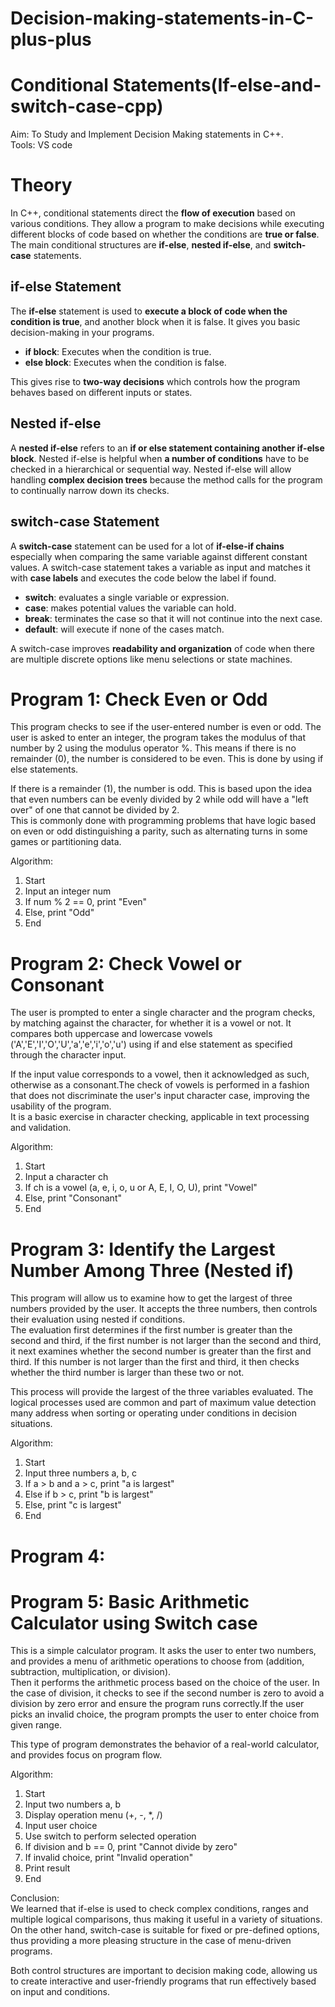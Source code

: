 # Decision-making-statements-in-C-plus-plus
# Conditional Statements(If-else-and-switch-case-cpp)
Aim: To Study and Implement Decision Making statements in C++.                  
Tools: VS code  
# Theory


In C++, conditional statements direct the **flow of execution** based on various conditions. They allow a program to make decisions while executing different blocks of code based on whether the conditions are **true or false**. The main conditional structures are **if-else**, **nested if-else**, and **switch-case** statements.


## if-else Statement

The **if-else** statement is used to **execute a block of code when the condition is true**, and another block when it is false. It gives you basic decision-making in your programs.

- **if block**: Executes when the condition is true.
- **else block**: Executes when the condition is false.

This gives rise to **two-way decisions** which controls how the program behaves based on different inputs or states.

## Nested if-else

A **nested if-else** refers to an **if or else statement containing another if-else block**. Nested if-else is helpful when **a number of conditions** have to be checked in a hierarchical or sequential way.
Nested if-else will allow handling **complex decision trees** because the method calls for the program to continually narrow down its checks.


## switch-case Statement

A **switch-case** statement can be used for a lot of **if-else-if chains** especially when comparing the same variable against different constant values. A switch-case statement takes a variable as input and matches it with **case labels** and executes the code below the label if found.

- **switch**: evaluates a single variable or expression.
- **case**: makes potential values the variable can hold.
- **break**: terminates the case so that it will not continue into the next case.
- **default**: will execute if none of the cases match.

A switch-case improves **readability and organization** of code when there are multiple discrete options like menu selections or state machines.

# Program 1: Check Even or Odd
This program checks to see if the user-entered number is even or odd. 
The user is asked to enter an integer, the program takes the modulus of that number by 2 using the modulus operator %.  This means if there is no remainder (0), the number is considered to be even. This is done by using if else statements.  

If there is a remainder (1), the number is odd.
This is based upon the idea that even numbers can be evenly divided by 2 while odd will have a "left over" of one that cannot be divided by 2.     
This is commonly done with programming problems that have logic based on even or odd distinguishing a parity, such as alternating turns in some games or partitioning data.

Algorithm:
1. Start
2. Input an integer num
3. If num % 2 == 0, print "Even"
4. Else, print "Odd"
5. End

# Program 2: Check Vowel or Consonant
The user is prompted to enter a single character and the program checks, by matching against the character, for whether it is a vowel or not. It compares both uppercase and lowercase vowels ('A','E','I','O','U','a','e','i','o','u') using if and else statement as specified through the character input.

If the input value corresponds to a vowel, then it acknowledged as such, otherwise as a consonant.The check of vowels is performed in a fashion that does not discriminate the user's input character case, improving the usability of the program.     
It is a basic exercise in character checking, applicable in text processing and validation.

Algorithm:
1. Start
2. Input a character ch
3. If ch is a vowel (a, e, i, o, u or A, E, I, O, U), print "Vowel"
4. Else, print "Consonant"
5. End

# Program 3: Identify the Largest Number Among Three (Nested if)
This program will allow us to examine how to get the largest of three numbers provided by the user. It accepts the three numbers, then controls their evaluation using nested if conditions.            
The evaluation first determines if the first number is greater than the second and third, if the first number is not larger than the second and third, it next examines whether the second number is greater than the first and third. If this number is not larger than the first and third, it then checks whether the third number is larger than these two or not.

This process will provide the largest of the three variables evaluated.
The logical processes used are common and part of maximum value detection many address when sorting or operating under conditions in decision situations.

Algorithm:
1. Start
2. Input three numbers a, b, c
3. If a > b and a > c, print "a is largest"
4. Else if b > c, print "b is largest"
5. Else, print "c is largest"
6. End

# Program 4: 


# Program 5: Basic Arithmetic Calculator using Switch case
This is a simple calculator program. It asks the user to enter two numbers, and provides a menu of arithmetic operations to choose from (addition, subtraction, multiplication, or division).       
Then it performs the arithmetic process based on the choice of the user. In the case of division, it checks to see if the second number is zero to avoid a division by zero error and ensure the program runs correctly.If the user picks an invalid choice, the program prompts the user to enter choice from given range.

This type of program demonstrates the behavior of a real-world calculator, and provides focus on program flow.

Algorithm:
1. Start
2. Input two numbers a, b
3. Display operation menu (+, -, *, /)
4. Input user choice
5. Use switch to perform selected operation
6. If division and b == 0, print "Cannot divide by zero"
7. If invalid choice, print "Invalid operation"
8. Print result
9. End

Conclusion:         
We learned that if-else is used to check complex conditions, ranges and multiple logical comparisons, thus making it useful in a variety of situations. On the other hand, switch-case is suitable for fixed or pre-defined options, thus providing a more pleasing structure in the case of menu-driven programs.          

Both control structures are important to decision making code, allowing us to create interactive and user-friendly programs that run effectively based on input and conditions.
